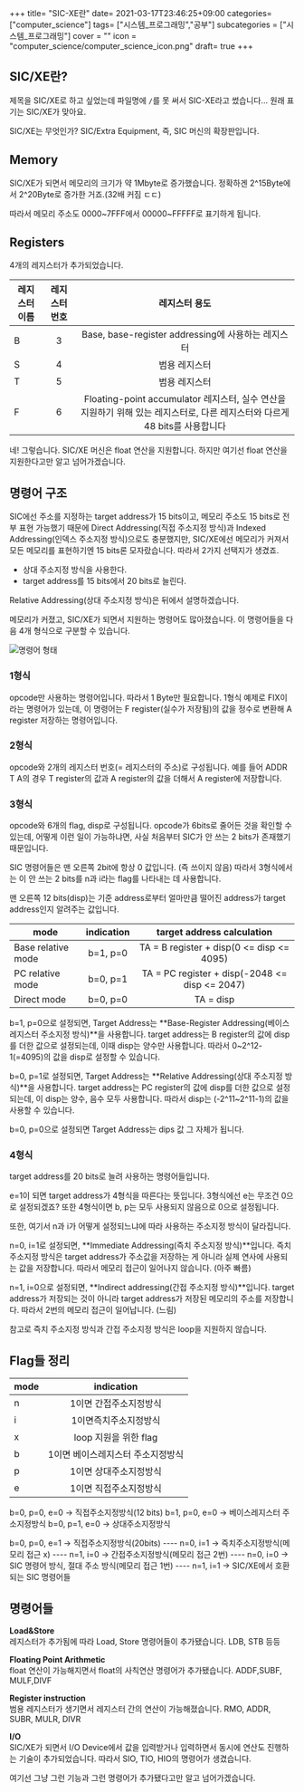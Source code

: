 +++
title= "SIC-XE란"
date= 2021-03-17T23:46:25+09:00
categories= ["computer_science"]
tags= ["시스템_프로그래밍","공부"]
subcategories = ["시스템_프로그래밍"]
cover = ""
icon = "computer_science/computer_science_icon.png"
draft= true
+++

## SIC/XE란?
제목을 SIC/XE로 하고 싶었는데 파일명에 `/`를 못 써서 SIC-XE라고 썼습니다... 원래 표기는 SIC/XE가 맞아요.

SIC/XE는 무엇인가? SIC/Extra Equipment, 즉, SIC 머신의 확장판입니다.

## Memory
SIC/XE가 되면서 메모리의 크기가 약 1Mbyte로 증가했습니다. 정확하겐 2^15Byte에서 2^20Byte로 증가한 거죠.(32배 커짐 ㄷㄷ)

따라서 메모리 주소도 0000~7FFF에서 00000~FFFFF로 표기하게 됩니다.

## Registers

4개의 레지스터가 추가되었습니다.

| 레지스터 이름 | 레지스터 번호 | 레지스터 용도 |
|---|:---:|:---:|
| B | 3 | Base, base-register addressing에 사용하는 레지스터 |
| S | 4 | 범용 레지스터 |
| T | 5 | 범용 레지스터 |
| F | 6 | Floating-point accumulator 레지스터, 실수 연산을 지원하기 위해 있는 레지스터로, 다른 레지스터와 다르게 48 bits를 사용합니다 |

네! 그렇습니다. SIC/XE 머신은 float 연산을 지원합니다. 하지만 여기선 float 연산을 지원한다고만 알고 넘어가겠습니다.

## 명령어 구조

SIC에선 주소를 지정하는 target address가 15 bits이고, 메모리 주소도 15 bits로 전부 표현 가능했기 때문에 Direct Addressing(직접 주소지정 방식)과 Indexed Addressing(인덱스 주소지정 방식)으로도 충분했지만, SIC/XE에선 메모리가 커져서 모든 메모리를 표현하기엔 15 bits론 모자랐습니다. 따라서 2가지 선택지가 생겼죠.

- 상대 주소지정 방식을 사용한다.
- target address를 15 bits에서 20 bits로 늘린다.

Relative Addressing(상대 주소지정 방식)은 뒤에서 설명하겠습니다.

메모리가 커졌고, SIC/XE가 되면서 지원하는 명령어도 많아졌습니다. 이 명령어들을 다음 4개 형식으로 구분할 수 있습니다.

![명령어 형태](../images/SIC-XE명령어-4형식-min.jpg)
### 1형식

opcode만 사용하는 명령어입니다. 따라서 1 Byte만 필요합니다.
1형식 예제로 FIX이라는 명령어가 있는데, 이 명령어는 F register(실수가 저장됨)의 값을 정수로 변환해 A register 저장하는 명령어입니다.


### 2형식

opcode와 2개의 레지스터 번호(= 레지스터의 주소)로 구성됩니다.
예를 들어 ADDR T A의 경우 T register의 값과 A register의 값을 더해서 A register에 저장합니다.

### 3형식

opcode와 6개의 flag, disp로 구성됩니다. opcode가 6bits로 줄어든 것을 확인할 수 있는데, 어떻게 이런 일이 가능하냐면, 사실 처음부터 SIC가 안 쓰는 2 bits가 존재했기 때문입니다.

SIC 명령어들은 맨 오른쪽 2bit에 항상 0 값입니다. (즉 쓰이지 않음) 따라서 3형식에서는 이 안 쓰는 2 bits를 n과 i라는 flag를 나타내는 데 사용합니다.

맨 오른쪽 12 bits(disp)는 기준 address로부터 얼마만큼 떨어진 address가 target address인지 알려주는 값입니다.

| mode | indication | target address calculation |
|---|:---:|:---:|
| Base relative mode | b=1, p=0 | TA = B register + disp(0 <= disp <= 4095) |
| PC relative mode | b=0, p=1 | TA = PC register + disp(-2048 <= disp <= 2047) |
| Direct mode | b=0, p=0 | TA = disp |


b=1, p=0으로 설정되면, Target Address는 **Base-Register Addressing(베이스 레지스터 주소지정 방식)**을 사용합니다. target address는 B register의 값에 disp를 더한 값으로 설정되는데, 이때 disp는 양수만 사용합니다. 따라서 0~2^12-1(=4095)의 값을 disp로 설정할 수 있습니다.

b=0, p=1로 설정되면, Target Address는 **Relative Addressing(상대 주소지정 방식)**을 사용합니다. target address는 PC register의 값에 disp를 더한 값으로 설정되는데, 이 disp는 양수, 음수 모두 사용합니다. 따라서 disp는 (-2^11~2^11-1)의 값을 사용할 수 있습니다.

b=0, p=0으로 설정되면 Target Address는 dips 값 그 자체가 됩니다.

### 4형식
target address를 20 bits로 늘려 사용하는 명령어들입니다.

e=1이 되면 target address가 4형식을 따른다는 뜻입니다. 3형식에선 e는 무조건 0으로 설정되겠죠? 또한 4형식이면 b, p는 모두 사용되지 않음으로 0으로 설정됩니다.

또한, 여기서 n과 i가 어떻게 설정되느냐에 따라 사용하는 주소지정 방식이 달라집니다.

n=0, i=1로 설정되면, **Immediate Addressing(즉치 주소지정 방식)**입니다. 즉치 주소지정 방식은 target address가 주소값을 저장하는 게 아니라 실제 연사에 사용되는 값을 저장합니다. 따라서 메모리 접근이 일어나지 않습니다. (아주 빠름)

n=1, i=0으로 설정되면, **Indirect addressing(간접 주소지정 방식)**입니다. target address가 저장되는 것이 아니라 target address가 저장된 메모리의 주소를 저장합니다. 따라서 2번의 메모리 접근이 일어납니다. (느림)

참고로 즉치 주소지정 방식과 간접 주소지정 방식은 loop을 지원하지 않습니다.

## Flag들 정리
| mode | indication |
|---|:---:|
| n | 1이면 간접주소지정방식 |
| i | 1이면즉치주소지정방식 |
| x | loop 지원을 위한 flag |
| b | 1이면 베이스레지스터 주소지정방식  |
| p | 1이면 상대주소지정방식 |
| e | 1이면 직접주소지정방식 |

b=0, p=0, e=0 -> 직접주소지정방식(12 bits)
b=1, p=0, e=0 -> 베이스레지스터 주소지정방식
b=0, p=1, e=0 -> 상대주소지정방식

b=0, p=0, e=1 -> 직접주소지정방식(20bits)
----    n=0, i=1 -> 즉치주소지정방식(메모리 접근 x)
----    n=1, i=0 -> 간접주소지정방식(메모리 접근 2번)
----    n=0, i=0 -> SIC 명령어 방식, 절대 주소 방식(메모리 접근 1번)
----    n=1, i=1 -> SIC/XE에서 호환되는 SIC 명령어들

## 명령어들

**Load&Store**  
레지스터가 추가됨에 따라 Load, Store 명령어들이 추가됐습니다.
LDB, STB 등등

**Floating Point Arithmetic**  
float 연산이 가능해지면서 float의 사칙연산 명령어가 추가됐습니다.
ADDF,SUBF, MULF,DIVF

**Register instruction**  
범용 레지스터가 생기면서 레지스터 간의 연산이 가능해졌습니다.
RMO, ADDR, SUBR, MULR, DIVR

**I/O**  
SIC/XE가 되면서 I/O Device에서 값을 입력받거나 입력하면서 동시에 연산도 진행하는 기술이 추가되었습니다. 따라서 SIO, TIO, HIO의 명령어가 생겼습니다.


여기선 그냥 그런 기능과 그런 명령어가 추가됐다고만 알고 넘어가겠습니다.
